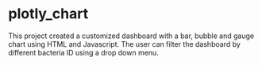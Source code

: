 # plotly_chart

This project created a customized dashboard with a bar, bubble and gauge chart using HTML and Javascript. The user can filter the dashboard by different bacteria ID using a drop down menu. 
